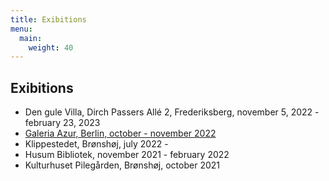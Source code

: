 ```yaml
---
title: Exibitions
menu:
  main:
    weight: 40
---
```


## Exibitions

- Den gule Villa, Dirch Passers Allé 2, Frederiksberg, november 5, 2022 - february 23, 2023
- [Galeria Azur, Berlin, october - november 2022](https://galeriaazur.art/de/)
- Klippestedet, Brønshøj, july 2022 - 
- Husum Bibliotek, november 2021 - february 2022
- Kulturhuset Pilegården, Brønshøj, october 2021
